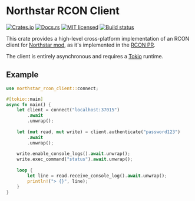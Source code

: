 # Northstar RCON Client

[![Crates.io][crates-badge]][crates-url]
[![Docs.rs][docs-badge]][docs-url]
[![MIT licensed][mit-badge]][mit-url]
[![Build status][actions-badge]][actions-url]

[crates-badge]: https://img.shields.io/crates/v/northstar-rcon-client.svg
[crates-url]: https://crates.io/crates/northstar-rcon-client
[docs-badge]: https://img.shields.io/docsrs/northstar-rcon-client
[docs-url]: https://docs.rs/northstar-rcon-client/latest/northstar-rcon-client
[mit-badge]: https://img.shields.io/badge/license-MIT-blue.svg
[mit-url]: https://github.com/cpdt/northstar-rcon-client/blob/master/LICENSE
[actions-badge]: https://github.com/cpdt/northstar-rcon-client/workflows/Build/badge.svg
[actions-url]: https://github.com/cpdt/northstar-rcon-client/actions?query=workflow%3ABuild+branch%3Amain

This crate provides a high-level cross-platform implementation of an RCON client for
[Northstar mod], as it's implemented in the [RCON PR].

The client is entirely asynchronous and requires a [Tokio](https://tokio.rs/) runtime.

## Example
```rust
use northstar_rcon_client::connect;

#[tokio::main]
async fn main() {
    let client = connect("localhost:37015")
        .await
        .unwrap();
    
    let (mut read, mut write) = client.authenticate("password123")
        .await
        .unwrap();
    
    write.enable_console_logs().await.unwrap();
    write.exec_command("status").await.unwrap();
    
    loop {
        let line = read.receive_console_log().await.unwrap();
        println!("> {}", line);
    }
}
```

[Northstar mod]: https://northstar.tf/
[RCON PR]: https://github.com/R2Northstar/NorthstarLauncher/pull/100
